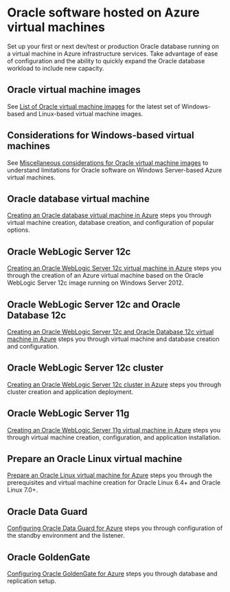 <properties
	pageTitle="Oracle software hosted on Azure virtual machines"
	description="Get to the key topics that describe how to set up Oracle software on Windows-based or Linux-based Azure virtual machines."
	services="virtual-machines"
	documentationCenter=""
	authors="JoeDavies-MSFT"
	manager="timlt"
	editor=""
	tags="azure-service-management"/>

<tags
	ms.service="virtual-machines"
	ms.workload="infrastructure-services"
	ms.tgt_pltfrm="na"
	ms.devlang="na"
	ms.topic="article"
	ms.date="07/09/2015"
	ms.author="josephd"/>

# Oracle software hosted on Azure virtual machines

Set up your first or next dev/test or production Oracle database running on a virtual machine in Azure infrastructure services. Take advantage of ease of configuration and the ability to quickly expand the Oracle database workload to include new capacity.

## Oracle virtual machine images

See [List of Oracle virtual machine images](virtual-machines-oracle-list-oracle-virtual-machine-images.md) for the latest set of Windows-based and Linux-based virtual machine images.

## Considerations for Windows-based virtual machines

See [Miscellaneous considerations for Oracle virtual machine images](virtual-machines-miscellaneous-considerations-oracle-virtual-machine-images.md) to understand limitations for Oracle software on Windows Server-based Azure virtual machines.

## Oracle database virtual machine

[Creating an Oracle database virtual machine in Azure](virtual-machines-creating-oracle-database-virtual-machine.md) steps you through virtual machine creation, database creation, and configuration of popular options.

## Oracle WebLogic Server 12c

[Creating an Oracle WebLogic Server 12c virtual machine in Azure](virtual-machines-creating-oracle-weblogic-server-12c-virtual-machine.md) steps you through the creation of an Azure virtual machine based on the Oracle WebLogic Server 12c image running on Windows Server 2012.

## Oracle WebLogic Server 12c and Oracle Database 12c

[Creating an Oracle WebLogic Server 12c and Oracle Database 12c virtual machine in Azure](virtual-machines-creating-oracle-weblogic-server-12c-oracle-database-12c-virtual-machine.md) steps you through virtual machine and database creation and configuration.

## Oracle WebLogic Server 12c cluster

[Creating an Oracle WebLogic Server 12c cluster in Azure](virtual-machines-creating-oracle-weblogic-server-12c-cluster.md) steps you through cluster creation and application deployment.

## Oracle WebLogic Server 11g

[Creating an Oracle WebLogic Server 11g virtual machine in Azure](virtual-machines-creating-oracle-weblogic-server-11g-virtual-machine.md) steps you through virtual machine creation, configuration, and application installation.

## Prepare an Oracle Linux virtual machine

[Prepare an Oracle Linux virtual machine for Azure](virtual-machines-prepare-oracle-linux-virtual-machine.md) steps you through the prerequisites and virtual machine creation for Oracle Linux 6.4+ and Oracle Linux 7.0+.

## Oracle Data Guard

[Configuring Oracle Data Guard for Azure](virtual-machines-configuring-oracle-data-guard.md) steps you through configuration of the standby environment and the listener.

## Oracle GoldenGate

[Configuring Oracle GoldenGate for Azure](virtual-machines-configuring-oracle-goldengate.md) steps you through database and replication setup.
